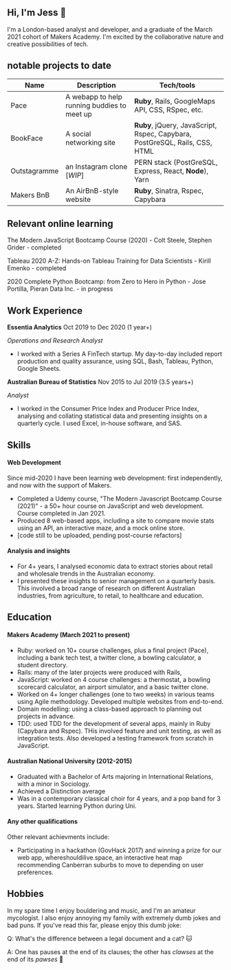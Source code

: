 ## Hi, I'm Jess :sunflower:

I'm a London-based analyst and developer, and a graduate of the March 2021 cohort of Makers Academy. 
I'm excited by the collaborative nature and creative possibilities of tech. 

## notable projects to date 

| Name                         | Description       | Tech/tools        |
| ---------------------------- | ----------------- | ----------------- |
| Pace                         | A webapp to help running buddies to meet up | **Ruby**, Rails, GoogleMaps API, CSS, RSpec, etc. |
| BookFace | A social networking site | **Ruby**, jQuery, JavaScript, Rspec, Capybara, PostGreSQL, Rails, CSS, HTML              |
| Outstagramme | an Instagram clone [_WIP_] | PERN stack (PostGreSQL, Express, React, **Node**), Yarn |
| Makers BnB | An AirBnB-style website | **Ruby**, Sinatra, Rspec, Capybara |


## Relevant online learning 

The Modern JavaScript Bootcamp Course (2020) - Colt Steele, Stephen Grider - completed

Tableau 2020 A-Z: Hands-on Tableau Training for Data Scientists - Kirill Emenko - completed
 
2020 Complete Python Bootcamp: from Zero to Hero in Python - Jose Portilla, Pieran Data Inc. - in progress

## Work Experience

**Essentia Analytics** Oct 2019 to Dec 2020  (1 year+)

*Operations and Research Analyst*

- I worked with a Series A FinTech startup. My day-to-day included report production and quality assurance, using SQL, Bash, Tableau, Python, Google Sheets. 

**Australian Bureau of Statistics** Nov 2015 to Jul 2019 (3.5 years+)

*Analyst*

- I worked in the Consumer Price Index and Producer Price Index, analysing and collating statistical data and presenting insights on a quarterly cycle. I used Excel, in-house software, and SAS. 

## Skills

#### Web Development

Since mid-2020 I have been learning web development: first independently, and now with the support of Makers.

- Completed a Udemy course, "The Modern Javascript Bootcamp Course (2021)" - a 50+ hour course on JavaScript and web development. Course completed in Jan 2021. 
- Produced 8 web-based apps, including a site to compare movie stats using an API, an interactive maze, and a mock online store. 
- [code still to be uploaded, pending post-course refactors]

#### Analysis and insights 

- For 4+ years, I analysed economic data to extract stories about retail and wholesale trends in the Australian economy. 
- I presented these insights to senior management on a quarterly basis. This involved a broad range of research on different Australian industries, from agriculture, to retail, to healthcare and education. 

## Education

#### Makers Academy (March 2021 to present)

- Ruby: worked on 10+ course challenges, plus a final project (Pace), including a bank tech test, a twitter clone, a bowling calculator, a student directory.
- Rails: many of the later projects were produced with Rails, 
- JavaScript: worked on 4 course challenges: a thermostat, a bowling scorecard calculator, an airport simulator, and a basic twitter clone.
- Worked on 4+ longer challenges (one to two weeks) in various teams using Agile methodology. Developed multiple websites from end-to-end. 
- Domain modelling: using a class-based approach to planning out projects in advance.
- TDD: used TDD for the development of several apps, mainly in Ruby (Capybara and Rspec). THis involved feature and unit testing, as well as integration tests. Also developed a testing framework from scratch in JavaScript.


#### Australian National University (2012-2015)

- Graduated with a Bachelor of Arts majoring in International Relations, with a minor in Sociology. 
- Achieved a Distinction average
- Was in a contemporary classical choir for 4 years, and a pop band for 3 years. Started learning Python during Uni. 

#### Any other qualifications

Other relevant achievments include:

- Participating in a hackathon (GovHack 2017) and winning a prize for our web app, whereshouldilive.space, an interactive heat map recommending Canberran suburbs to move to depending on user preferences. 

## Hobbies

In my spare time I enjoy bouldering and music, and I'm an amateur mycologist. I also enjoy annoying my family with extremely dumb jokes and bad puns. If you've read this far, please enjoy this dumb joke:

Q: What's the difference between a legal document and a cat? :cat:

A: One has pauses at the end of its clauses; the other has _clawses_ at the end of its _pawses_ 🐾
